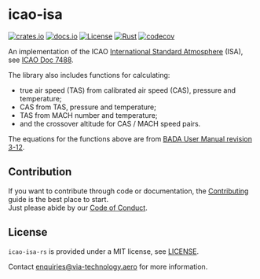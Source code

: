 # icao-isa

[![crates.io](https://img.shields.io/crates/v/icao-isa.svg)](https://crates.io/crates/icao-isa)
[![docs.io](https://docs.rs/icao-isa/badge.svg)](https://docs.rs/icao-isa/)
[![License](https://img.shields.io/badge/License-MIT-blue)](https://opensource.org/license/mit/)
[![Rust](https://github.com/kenba/icao-isa-rs/actions/workflows/rust.yml/badge.svg)](https://github.com/kenba/icao-isa-rs/actions)
[![codecov](https://codecov.io/gh/kenba/icao-isa-rs/graph/badge.svg?token=6DTOY9Y4BT)](https://codecov.io/gh/kenba/icao-isa-rs)

An implementation of the ICAO [International Standard Atmosphere](https://en.wikipedia.org/wiki/International_Standard_Atmosphere) (ISA), see [ICAO Doc 7488](https://standart.aero/en/icao/book/doc-7488-manual-of-the-icao-standard-atmosphere-extended-to-80-kilometres-262-500-feet-en-cons).

The library also includes functions for calculating:

- true air speed (TAS) from calibrated air speed (CAS), pressure and temperature;
- CAS from TAS, pressure and temperature;
- TAS from MACH number and temperature;
- and the crossover altitude for CAS / MACH speed pairs.

The equations for the functions above are from [BADA User Manual revision 3-12](https://www.scribd.com/document/289480324/1-User-Manual-Bada-3-12).

## Contribution

If you want to contribute through code or documentation, the [Contributing](CONTRIBUTING.md) guide is the best place to start.  
Just please abide by our [Code of Conduct](CODE_OF_CONDUCT.md).

## License

`icao-isa-rs` is provided under a MIT license, see [LICENSE](LICENSE).

Contact <enquiries@via-technology.aero> for more information.
